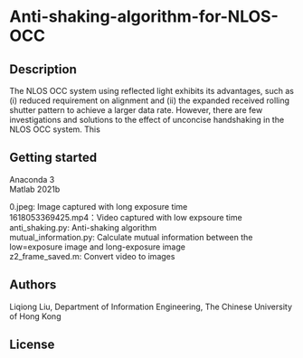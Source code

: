 # Anti-shaking-algorithm-for-NLOS-OCC
## Description
The NLOS OCC system using reflected light exhibits its advantages, such as (i) reduced requirement on alignment and (ii) the expanded received rolling shutter pattern to achieve a larger data rate. However, there are few investigations and solutions to the effect of unconcise handshaking in the NLOS OCC system. This 


## Getting started

Anaconda 3  
Matlab 2021b  
  
0.jpeg: Image captured with long exposure time  
1618053369425.mp4：Video captured with low expsoure time  
anti_shaking.py: Anti-shaking algorithm  
mutual_information.py: Calculate mutual information between the low=exposure image and long-exposure image  
z2_frame_saved.m: Convert video to images  

## Authors

Liqiong Liu, Department of Information Engineering, The Chinese University of Hong Kong

## License

